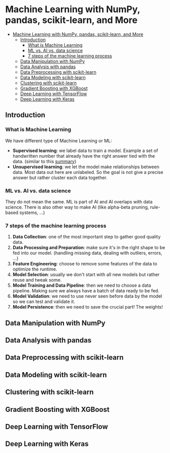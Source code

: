 # Machine Learning with NumPy, pandas, scikit-learn, and More
- [Machine Learning with NumPy, pandas, scikit-learn, and More](#machine-learning-with-numpy-pandas-scikit-learn-and-more)
  - [Introduction](#introduction)
    - [What is Machine Learning](#what-is-machine-learning)
    - [ML vs. AI vs. data science](#ml-vs-ai-vs-data-science)
    - [7 steps of the machine learning process](#7-steps-of-the-machine-learning-process)
  - [Data Manipulation with NumPy](#data-manipulation-with-numpy)
  - [Data Analysis with pandas](#data-analysis-with-pandas)
  - [Data Preprocessing with scikit-learn](#data-preprocessing-with-scikit-learn)
  - [Data Modeling with scikit-learn](#data-modeling-with-scikit-learn)
  - [Clustering with scikit-learn](#clustering-with-scikit-learn)
  - [Gradient Boosting with XGBoost](#gradient-boosting-with-xgboost)
  - [Deep Learning with TensorFlow](#deep-learning-with-tensorflow)
  - [Deep Learning with Keras](#deep-learning-with-keras)

## Introduction

### What is Machine Learning
We have different type of Machine Learning or ML:
- **Supervised learning**: we label data to train a model. Example a set of handwritten number that already have the right answer tied with the data. (similar to this [summary](https://github.com/Tfloow/Educative/blob/main/Make_your_neural_network))
- **Unsupervised learning**: we let the model make relationships between data. Most data out here are unlabeled. So the goal is not give a precise answer but rather cluster each data together.

### ML vs. AI vs. data science
They do not mean the same. ML is part of AI and AI overlaps with data science. There is also other way to make AI (like alpha-beta pruning, rule-based systems, ...)

### 7 steps of the machine learning process
1. **Data Collection**: one of the most important step to gather good quality data.
2. **Data Processing and Preparation**: make sure it's in the right shape to be fed into our model. (handling missing data, dealing with outliers, errors, ...)
3. **Feature Engineering**: choose to remove some features of the data to optimize the runtime.
4. **Model Selection**: usually we don't start with all new models but rather reuse and tweak some.
5. **Model Training and Data Pipeline**: then we need to choose a data pipeline. Making sure we always have a batch of data ready to be fed.
6. **Model Validation**: we need to use never seen before data by the model so we can test and validate it.
7. **Model Persistence**: then we need to save the crucial part! The weights!



## Data Manipulation with NumPy

## Data Analysis with pandas

## Data Preprocessing with scikit-learn

## Data Modeling with scikit-learn

## Clustering with scikit-learn

## Gradient Boosting with XGBoost

## Deep Learning with TensorFlow

## Deep Learning with Keras
